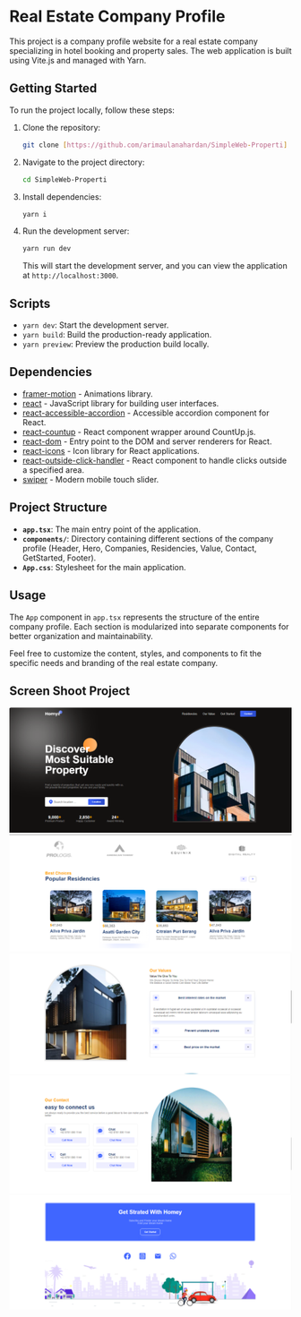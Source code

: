 # Real Estate Company Profile

This project is a company profile website for a real estate company specializing in hotel booking and property sales. The web application is built using Vite.js and managed with Yarn.

## Getting Started

To run the project locally, follow these steps:

1. Clone the repository:

   ```bash
   git clone [https://github.com/arimaulanahardan/SimpleWeb-Properti]
   ```

2. Navigate to the project directory:

   ```bash
   cd SimpleWeb-Properti
   ```

3. Install dependencies:

   ```bash
   yarn i
   ```

4. Run the development server:

   ```bash
   yarn run dev
   ```

   This will start the development server, and you can view the application at `http://localhost:3000`.

## Scripts

- `yarn dev`: Start the development server.
- `yarn build`: Build the production-ready application.
- `yarn preview`: Preview the production build locally.

## Dependencies

- [framer-motion](https://www.npmjs.com/package/framer-motion) - Animations library.
- [react](https://reactjs.org/) - JavaScript library for building user interfaces.
- [react-accessible-accordion](https://www.npmjs.com/package/react-accessible-accordion) - Accessible accordion component for React.
- [react-countup](https://www.npmjs.com/package/react-countup) - React component wrapper around CountUp.js.
- [react-dom](https://reactjs.org/docs/react-dom.html) - Entry point to the DOM and server renderers for React.
- [react-icons](https://react-icons.github.io/react-icons/) - Icon library for React applications.
- [react-outside-click-handler](https://www.npmjs.com/package/react-outside-click-handler) - React component to handle clicks outside a specified area.
- [swiper](https://swiperjs.com/) - Modern mobile touch slider.

## Project Structure

- **`app.tsx`**: The main entry point of the application.
- **`components/`**: Directory containing different sections of the company profile (Header, Hero, Companies, Residencies, Value, Contact, GetStarted, Footer).
- **`App.css`**: Stylesheet for the main application.

## Usage

The `App` component in `app.tsx` represents the structure of the entire company profile. Each section is modularized into separate components for better organization and maintainability.

Feel free to customize the content, styles, and components to fit the specific needs and branding of the real estate company.

## Screen Shoot Project
![Realestate Screenshot](public/1.png)
![Realestate Screenshot](public/2.png)
![Realestate Screenshot](public/3.png)
![Realestate Screenshot](public/4.png)
![Realestate Screenshot](public/5.png)

